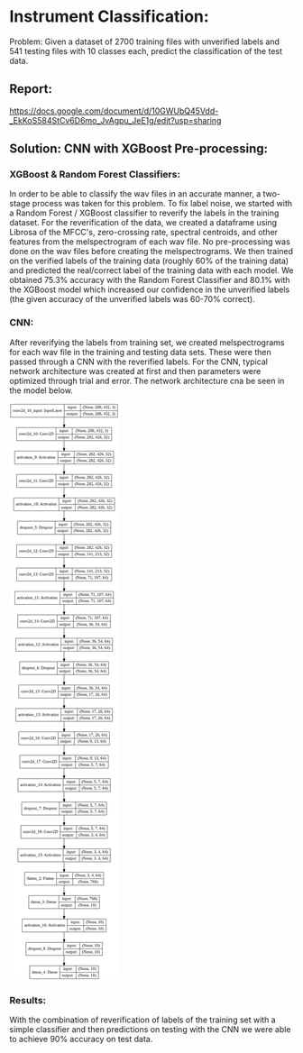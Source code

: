 # Instrument Classification:
Problem: Given a dataset of 2700 training files with unverified labels and 541 testing files with 10 classes each, predict the classification of the test data.

## Report: 
https://docs.google.com/document/d/10GWUbQ45Vdd-_EkKoS584StCv6D6mo_JvAgpu_JeE1g/edit?usp=sharing

## Solution: CNN with XGBoost Pre-processing:

### XGBoost & Random Forest Classifiers:
In order to be able to classify the wav files in an accurate manner, a two-stage process was taken for this problem. To fix label noise, we started with a Random Forest /  XGBoost classifier to reverify the labels in the training dataset. For the reverification of the data, we created a dataframe using Librosa of the MFCC's, zero-crossing rate, spectral centroids, and other features from the melspectrogram of each wav file. No pre-processing was done on the wav files before creating the melspectrograms. We then trained on the verified labels of the training data (roughly 60% of the training data) and predicted the real/correct label of the training data with each model. We obtained 75.3% accuracy with the Random Forest Classifier and 80.1% with the XGBoost model which increased our confidence in the unverified labels (the given accuracy of the unverified labels was 60-70% correct). 

### CNN:
After reverifying the labels from training set, we created melspectrograms for each wav file in the training and testing data sets. These were then passed through a CNN with the reverified labels. For the CNN, typical network architecture was created at first and then parameters were optimized through trial and error. The network architecture cna be seen in the model below. 

![CNN Architecture](CNN_vis.png)



### Results:
With the combination of reverification of labels of the training set with a simple classifier and then predictions on testing with the CNN we were able to achieve 90% accuracy on test data. 

